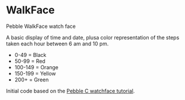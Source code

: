 # WalkFace

Pebble WalkFace watch face

A basic display of time and date, plusa  color representation of the steps taken each hour between 6 am and 10 pm.
  * 0-49 = Black 
  * 50-99 = Red
  * 100-149 = Orange
  * 150-199 = Yellow
  * 200+ = Green

Initial code based on the [Pebble C watchface tutorial](https://developer.pebble.com/tutorials/watchface-tutorial/part1).
